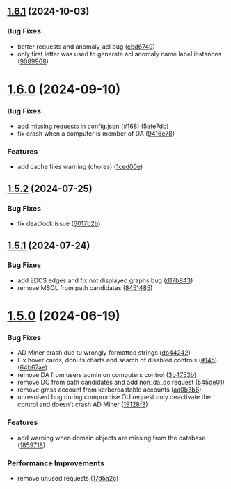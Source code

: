 ## [1.6.1](https://github.com/Mazars-Tech/AD_Miner/compare/v1.6.0...v1.6.1) (2024-10-03)


### Bug Fixes

* better requests and anomaly_acl bug ([ebd6749](https://github.com/Mazars-Tech/AD_Miner/commit/ebd674917b7496a035779148921c104a0e649f23))
* only first letter was used to generate acl anomaly name label instances ([9089968](https://github.com/Mazars-Tech/AD_Miner/commit/908996843a77672d8689c7ebf1efec87b2888ecb))



# [1.6.0](https://github.com/Mazars-Tech/AD_Miner/compare/v1.5.2...v1.6.0) (2024-09-10)


### Bug Fixes

* add missing requests in config.json ([#168](https://github.com/Mazars-Tech/AD_Miner/issues/168)) ([5afe7db](https://github.com/Mazars-Tech/AD_Miner/commit/5afe7db6f633a121b0d2f9f53c59bac04018dfe9))
* fix crash when a computer is member of DA ([9416e78](https://github.com/Mazars-Tech/AD_Miner/commit/9416e78093990102391d17231b16dc01b66c0efe))


### Features

* add cache files warning (chores) ([1ced00e](https://github.com/Mazars-Tech/AD_Miner/commit/1ced00ec8a8d64ef310502acf9c05acb33c3faef))



## [1.5.2](https://github.com/Mazars-Tech/AD_Miner/compare/v1.5.1...v1.5.2) (2024-07-25)


### Bug Fixes

* fix deadlock issue ([6017b2b](https://github.com/Mazars-Tech/AD_Miner/commit/6017b2b0d576de9b1c94d1bde400cd7fdeb63293))



## [1.5.1](https://github.com/Mazars-Tech/AD_Miner/compare/v1.5.0...v1.5.1) (2024-07-24)


### Bug Fixes

* add EDCS edges and fix not displayed graphs bug ([d17b843](https://github.com/Mazars-Tech/AD_Miner/commit/d17b843388535439a77db024f6c7527c806794fd))
* remove MSOL from path candidates ([8451485](https://github.com/Mazars-Tech/AD_Miner/commit/8451485e81092fcb058c8a6474830e431effe0c0))



# [1.5.0](https://github.com/Mazars-Tech/AD_Miner/compare/v1.4.0...v1.5.0) (2024-06-19)


### Bug Fixes

* AD Miner crash due tu wrongly formatted strings ([db44242](https://github.com/Mazars-Tech/AD_Miner/commit/db44242be617ff316adc55e1a17d416a28baaad6))
* Fix hover cards, donuts charts and search of disabled controls ([#145](https://github.com/Mazars-Tech/AD_Miner/issues/145)) ([64b67ae](https://github.com/Mazars-Tech/AD_Miner/commit/64b67ae7bd3ca5020d773b7d4a1a19520e979540))
* remove DA from users admin on computers control ([3b4753b](https://github.com/Mazars-Tech/AD_Miner/commit/3b4753b0a9cad510faa2861558a9e392e284aa0b))
* remove DC from path candidates and add non_da_dc request ([545de01](https://github.com/Mazars-Tech/AD_Miner/commit/545de01a43ff0f1868893753a57b35a8101a92ab))
* remove gmsa account from kerberoastable accounts ([aa0b3b6](https://github.com/Mazars-Tech/AD_Miner/commit/aa0b3b6fefa9d67b29937273cf00ef878b8fc422))
* unresolved bug during compromise OU request only deactivate the control and doesn't crash AD Miner ([19128f3](https://github.com/Mazars-Tech/AD_Miner/commit/19128f3efc8e9ff0b36f5a240001d464b72ee407))


### Features

* add warning when domain objects are missing from the database ([1859718](https://github.com/Mazars-Tech/AD_Miner/commit/18597182be01a0616e89d536afa022bcb64ca99a))


### Performance Improvements

* remove unused requests ([17d5a2c](https://github.com/Mazars-Tech/AD_Miner/commit/17d5a2c7e74adfe5b3ac975726aa4a44fc6f564d))



